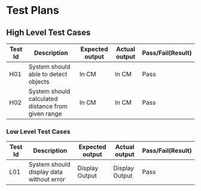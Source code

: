 # **Test Plans**

## High Level Test Cases
| Test Id | Description | Expected output | Actual output | Pass/Fail(Result) |
|------|------|------|------|------|
|H01|System should able to detect objects|In CM|In CM|Pass|
|H02|System should calculated distance from given range |In CM|In CM|Pass|

### Low Level Test Cases
| Test Id | Description | Expected output | Actual output | Pass/Fail(Result) |
|------|------|------|------|------|
|L01|System should display data without error|Display Output|Display Output|Pass|

